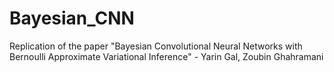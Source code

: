 # Bayesian_CNN
Replication of the paper "Bayesian Convolutional Neural Networks with Bernoulli Approximate Variational Inference" - Yarin Gal, Zoubin Ghahramani
